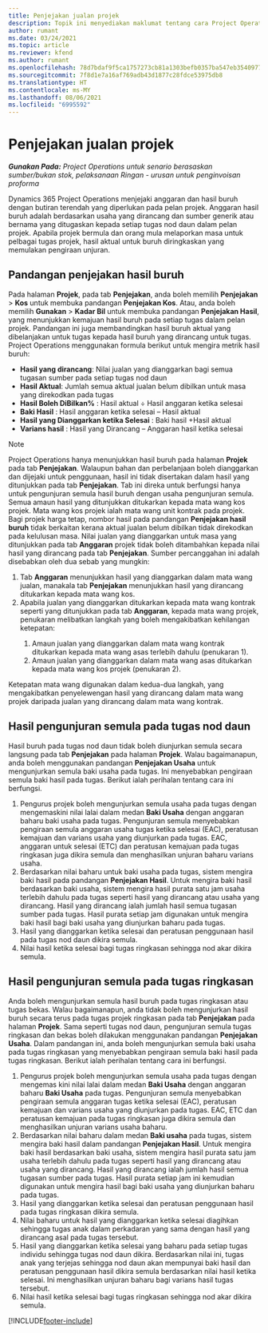 ```yaml
---
title: Penjejakan jualan projek
description: Topik ini menyediakan maklumat tentang cara Project Operations menjejaki kemajuan berbanding hasil buruh pada projek.
author: rumant
ms.date: 03/24/2021
ms.topic: article
ms.reviewer: kfend
ms.author: rumant
ms.openlocfilehash: 78d7bdaf9f5ca1757273cb81a1303befb0357ba547eb354097786fc3c38962b9
ms.sourcegitcommit: 7f8d1e7a16af769adb43d1877c28fdce53975db8
ms.translationtype: HT
ms.contentlocale: ms-MY
ms.lasthandoff: 08/06/2021
ms.locfileid: "6995592"
---
```

# <a name="project-sales-tracking"></a>Penjejakan jualan projek

_**Gunakan Pada:** Project Operations untuk senario berasaskan sumber/bukan stok, pelaksanaan Ringan - urusan untuk penginvoisan proforma_

Dynamics 365 Project Operations menjejaki anggaran dan hasil buruh dengan butiran terendah yang diperlukan pada pelan projek. Anggaran hasil buruh adalah berdasarkan usaha yang dirancang dan sumber generik atau bernama yang ditugaskan kepada setiap tugas nod daun dalam pelan projek. Apabila projek bermula dan orang mula melaporkan masa untuk pelbagai tugas projek, hasil aktual untuk buruh diringkaskan yang memulakan pengiraan unjuran.

## <a name="labor-revenue-tracking-view"></a>Pandangan penjejakan hasil buruh

Pada halaman **Projek**, pada tab **Penjejakan**, anda boleh memilih **Penjejakan** > **Kos** untuk membuka pandangan **Penjejakan Kos**. Atau, anda boleh memilih **Gunakan** > **Kadar Bil** untuk membuka pandangan **Penjejakan Hasil**, yang menunjukkan kemajuan hasil buruh pada setiap tugas dalam pelan projek. Pandangan ini juga membandingkan hasil buruh aktual yang dibelanjakan untuk tugas kepada hasil buruh yang dirancang untuk tugas. Project Operations menggunakan formula berikut untuk mengira metrik hasil buruh:

- **Hasil yang dirancang**: Nilai jualan yang dianggarkan bagi semua tugasan sumber pada setiap tugas nod daun
- **Hasil Aktual**: Jumlah semua aktual jualan belum dibilkan untuk masa yang direkodkan pada tugas
- **Hasil Boleh DiBilkan%** : Hasil aktual ÷ Hasil anggaran ketika selesai
- **Baki Hasil** : Hasil anggaran ketika selesai – Hasil aktual
- **Hasil yang Dianggarkan ketika Selesai** : Baki hasil +Hasil aktual
- **Varians hasil** : Hasil yang Dirancang – Anggaran hasil ketika selesai


> [!NOTE]
> Project Operations hanya menunjukkan hasil buruh pada halaman **Projek** pada tab **Penjejakan**. Walaupun bahan dan perbelanjaan boleh dianggarkan dan dijejaki untuk penggunaan, hasil ini tidak disertakan dalam hasil yang ditunjukkan pada tab **Penjejakan**. Tab ini direka untuk berfungsi hanya untuk pengunjuran semula hasil buruh dengan usaha pengunjuran semula.  
> Semua amaun hasil yang ditunjukkan ditukarkan kepada mata wang kos projek. Mata wang kos projek ialah mata wang unit kontrak pada projek. Bagi projek harga tetap, nombor hasil pada pandangan **Penjejakan hasil buruh** tidak berkaitan kerana aktual jualan belum dibilkan tidak direkodkan pada kelulusan masa.
> Nilai jualan yang dianggarkan untuk masa yang ditunjukkan pada tab **Anggaran** projek tidak boleh ditambahkan kepada nilai hasil yang dirancang pada tab **Penjejakan**. Sumber percanggahan ini adalah disebabkan oleh dua sebab yang mungkin:
><ol>
   ><li> Tab <b>Anggaran</b> menunjukkan hasil yang dianggarkan dalam mata wang jualan, manakala tab <b>Penjejakan</b> menunjukkan hasil yang dirancang ditukarkan kepada mata wang kos. </li>
   ><li> Apabila jualan yang dianggarkan ditukarkan kepada mata wang kontrak seperti yang ditunjukkan pada tab <b>Anggaran</b>, kepada mata wang projek, penukaran melibatkan langkah yang boleh mengakibatkan kehilangan ketepatan: </li>
><ol>
><li> Amaun jualan yang dianggarkan dalam mata wang kontrak ditukarkan kepada mata wang asas terlebih dahulu (penukaran 1).</li>
><li> Amaun jualan yang dianggarkan dalam mata wang asas ditukarkan kepada mata wang kos projek (penukaran 2). </li>
></ol>
></ol>
> Ketepatan mata wang digunakan dalam kedua-dua langkah, yang mengakibatkan penyelewengan hasil yang dirancang dalam mata wang projek daripada jualan yang dirancang dalam mata wang kontrak.
   

## <a name="reprojecting-revenues-on-leaf-node-tasks"></a>Hasil pengunjuran semula pada tugas nod daun

Hasil buruh pada tugas nod daun tidak boleh diunjurkan semula secara langsung pada tab **Penjejakan** pada halaman **Projek**. Walau bagaimanapun, anda boleh menggunakan pandangan **Penjejakan Usaha** untuk mengunjurkan semula baki usaha pada tugas. Ini menyebabkan pengiraan semula baki hasil pada tugas. Berikut ialah perihalan tentang cara ini berfungsi.

1. Pengurus projek boleh mengunjurkan semula usaha pada tugas dengan mengemaskini nilai lalai dalam medan **Baki Usaha** dengan anggaran baharu baki usaha pada tugas. Pengunjuran semula menyebabkan pengiraan semula anggaran usaha tugas ketika selesai (EAC), peratusan kemajuan dan varians usaha yang diunjurkan pada tugas. EAC, anggaran untuk selesai (ETC) dan peratusan kemajuan pada tugas ringkasan juga dikira semula dan menghasilkan unjuran baharu varians usaha.
2. Berdasarkan nilai baharu untuk baki usaha pada tugas, sistem mengira baki hasil pada pandangan **Penjejakan Hasil**. Untuk mengira baki hasil berdasarkan baki usaha, sistem mengira hasil purata satu jam usaha terlebih dahulu pada tugas seperti hasil yang dirancang atau usaha yang dirancang. Hasil yang dirancang ialah jumlah hasil semua tugasan sumber pada tugas. Hasil purata setiap jam digunakan untuk mengira baki hasil bagi baki usaha yang diunjurkan baharu pada tugas.
3. Hasil yang dianggarkan ketika selesai dan peratusan penggunaan hasil pada tugas nod daun dikira semula.
4. Nilai hasil ketika selesai bagi tugas ringkasan sehingga nod akar dikira semula.

## <a name="reprojecting-revenues-on-summary-tasks"></a>Hasil pengunjuran semula pada tugas ringkasan

Anda boleh mengunjurkan semula hasil buruh pada tugas ringkasan atau tugas bekas. Walau bagaimanapun, anda tidak boleh mengunjurkan hasil buruh secara terus pada tugas projek ringkasan pada tab **Penjejakan** pada halaman **Projek**. Sama seperti tugas nod daun, pengunjuran semula tugas ringkasan dan bekas boleh dilakukan menggunakan pandangan **Penjejakan Usaha**. Dalam pandangan ini, anda boleh mengunjurkan semula baki usaha pada tugas ringkasan yang menyebabkan pengiraan semula baki hasil pada tugas ringkasan. Berikut ialah perihalan tentang cara ini berfungsi.

1. Pengurus projek boleh mengunjurkan semula usaha pada tugas dengan mengemas kini nilai lalai dalam medan **Baki Usaha** dengan anggaran baharu **Baki Usaha** pada tugas. Pengunjuran semula menyebabkan pengiraan semula anggaran tugas ketika selesai (EAC), peratusan kemajuan dan varians usaha yang diunjurkan pada tugas. EAC, ETC dan peratusan kemajuan pada tugas ringkasan juga dikira semula dan menghasilkan unjuran varians usaha baharu.
2. Berdasarkan nilai baharu dalam medan **Baki usaha** pada tugas, sistem mengira baki hasil dalam pandangan **Penjejakan Hasil**. Untuk mengira baki hasil berdasarkan baki usaha, sistem mengira hasil purata satu jam usaha terlebih dahulu pada tugas seperti hasil yang dirancang atau usaha yang dirancang. Hasil yang dirancang ialah jumlah hasil semua tugasan sumber pada tugas. Hasil purata setiap jam ini kemudian digunakan untuk mengira hasil bagi baki usaha yang diunjurkan baharu pada tugas.
3. Hasil yang dianggarkan ketika selesai dan peratusan penggunaan hasil pada tugas ringkasan dikira semula.
4. Nilai baharu untuk hasil yang dianggarkan ketika selesai diagihkan sehingga tugas anak dalam perkadaran yang sama dengan hasil yang dirancang asal pada tugas tersebut.
5. Hasil yang dianggarkan ketika selesai yang baharu pada setiap tugas individu sehingga tugas nod daun dikira. Berdasarkan nilai ini, tugas anak yang terjejas sehingga nod daun akan mempunyai baki hasil dan peratusan penggunaan hasil dikira semula berdasarkan nilai hasil ketika selesai. Ini menghasilkan unjuran baharu bagi varians hasil tugas tersebut. 
6. Nilai hasil ketika selesai bagi tugas ringkasan sehingga nod akar dikira semula.


[!INCLUDE[footer-include](../includes/footer-banner.md)]

